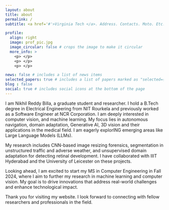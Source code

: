 ```yaml
---
layout: about
title: about
permalink: /
subtitle: <a href='#'>Virginia Tech </a>. Address. Contacts. Moto. Etc.

profile:
  align: right
  image: prof_pic.jpg
  image_circular: false # crops the image to make it circular
  more_info: >
    <p> </p>
    <p> </p>
    <p> </p>

news: false # includes a list of news items
selected_papers: true # includes a list of papers marked as "selected={true}"
blog : false
social: true # includes social icons at the bottom of the page
---
```


I am Nikhil Reddy Billa, a graduate student and researcher. I hold a B.Tech degree in Electrical Engineering from NIT Rourkela and previously worked as a Software Engineer at NCR Corporation. I am deeply interested in computer vision, and machine learning. My focus lies in autonomous navigation, domain adaptation, Generative AI, 3D vision and their applications in the medical field. I am eagerly explorING emerging areas like Large Language Models (LLMs).

My research includes CNN-based image resizing forensics, segmentation in unstructured traffic and adverse weather, and unsupervised domain adaptation for detecting retinal development. I have collaborated with IIIT Hyderabad and the University of Leicester on these projects.

Looking ahead, I am excited to start my MS in Computer Engineering in Fall 2024, where I aim to further my research in machine learning and computer vision. My goal is to drive innovations that address real-world challenges and enhance technological impact.

Thank you for visiting my website. I look forward to connecting with fellow researchers and professionals in the field.
